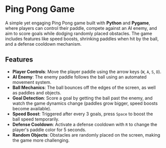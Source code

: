 # Ping Pong Game

A simple yet engaging Ping Pong game built with **Python** and **Pygame**, where players can control their paddle, compete against an AI enemy, and aim to score goals while dodging randomly placed obstacles. The game includes features like speed boosts, shrinking paddles when hit by the ball, and a defense cooldown mechanism.

## Features

- **Player Controls**: Move the player paddle using the arrow keys (`W`, `A`, `S`, `D`).
- **AI Enemy**: The enemy paddle follows the ball using an automated movement system.
- **Ball Mechanics**: The ball bounces off the edges of the screen, as well as paddles and objects.
- **Goal Detection**: Score a goal by getting the ball past the enemy, and watch the game dynamics change (paddles grow bigger, speed boosts become available).
- **Speed Boost**: Triggered after every 3 goals, press `Space` to boost the ball speed temporarily.
- **Defense Cooldown**: Activate a defense cooldown with `R` to change the player's paddle color for 5 seconds.
- **Random Objects**: Obstacles are randomly placed on the screen, making the game more challenging.
